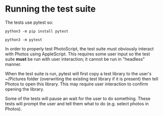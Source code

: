 # Running the test suite

The tests use pytest so:

`python3 -m pip install pytest`

`python3 -m pytest`

In order to properly test PhotoScript, the test suite must obviously interact with Photos using AppleScript.  This requires some user input so the test suite **must** be run with user interaction; it cannot be run in "headless" manner.

When the test suite is run, pytest will first copy a test library to the user's ~/Pictures folder (overwriting the existing test library if it is present) then tell Photos to open this library.  This may require user interaction to confirm opening the library.

Some of the tests will pause an wait for the user to do something.  These tests will prompt the user and tell them what to do (e.g. select photos in Photos).

